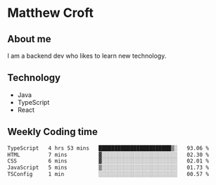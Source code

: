 # Matthew Croft

## About me
I am a backend dev who likes to learn new technology. 

## Technology
- Java
- TypeScript
- React

## Weekly Coding time
<!--START_SECTION:waka-->

```txt
TypeScript   4 hrs 53 mins   ███████████████████████▒░   93.06 %
HTML         7 mins          ▓░░░░░░░░░░░░░░░░░░░░░░░░   02.30 %
CSS          6 mins          ▓░░░░░░░░░░░░░░░░░░░░░░░░   02.01 %
JavaScript   5 mins          ▒░░░░░░░░░░░░░░░░░░░░░░░░   01.73 %
TSConfig     1 min           ░░░░░░░░░░░░░░░░░░░░░░░░░   00.57 %
```

<!--END_SECTION:waka-->

